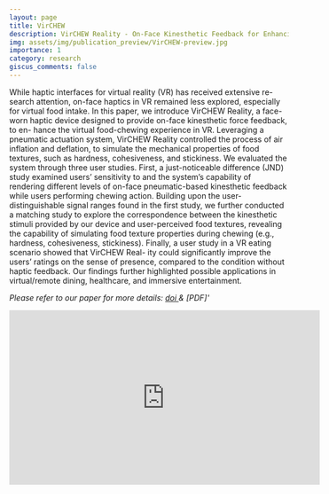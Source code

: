 ```yaml
---
layout: page
title: VirCHEW
description: VirCHEW Reality - On-Face Kinesthetic Feedback for Enhancing Food-Intake Experience in Virtual Reality
img: assets/img/publication_preview/VirCHEW-preview.jpg
importance: 1
category: research
giscus_comments: false
---
```


While haptic interfaces for virtual reality (VR) has received extensive re- search attention, on-face haptics in VR remained less explored, especially for virtual food intake. In this paper, we introduce VirCHEW Reality, a face-worn haptic device designed to provide on-face kinesthetic force feedback, to en- hance the virtual food-chewing experience in VR. Leveraging a pneumatic actuation system, VirCHEW Reality controlled the process of air inflation and deflation, to simulate the mechanical properties of food textures, such as hardness, cohesiveness, and stickiness. We evaluated the system through three user studies. First, a just-noticeable difference (JND) study examined users’ sensitivity to and the system’s capability of rendering different levels of on-face pneumatic-based kinesthetic feedback while users performing chewing action. Building upon the user-distinguishable signal ranges found in the first study, we further conducted a matching study to explore the correspondence between the kinesthetic stimuli provided by our device and user-perceived food textures, revealing the capability of simulating food texture properties during chewing (e.g., hardness, cohesiveness, stickiness). Finally, a user study in a VR eating scenario showed that VirCHEW Real- ity could significantly improve the users’ ratings on the sense of presence, compared to the condition without haptic feedback. Our findings further highlighted possible applications in virtual/remote dining, healthcare, and immersive entertainment.

_Please refer to our paper for more details: <a href='https://doi.org/10.1145/3721238.3730694'> doi </a> & [PDF]'_

<iframe width="560" height="315" src="https://www.youtube.com/embed/WL2sKSEWzIg?si=UFT1zhoUrxh6uxpJ" title="YouTube video player" frameborder="0" allow="accelerometer; autoplay; clipboard-write; encrypted-media; gyroscope; picture-in-picture; web-share" referrerpolicy="strict-origin-when-cross-origin" allowfullscreen></iframe>